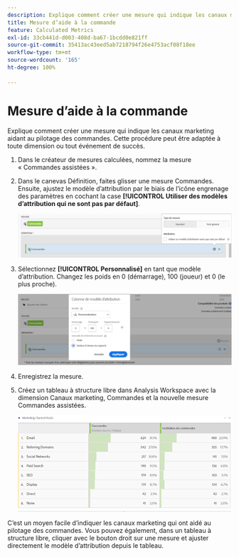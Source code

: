 ```yaml
---
description: Explique comment créer une mesure qui indique les canaux marketing aidant au pilotage des commandes. Cette procédure peut être adaptée à toute dimension ou tout événement de succès.
title: Mesure d’aide à la commande
feature: Calculated Metrics
exl-id: 33cb441d-d003-408d-ba67-1bcdd0e821ff
source-git-commit: 35413ac43eed5ab7218794f26e4753acf08f18ee
workflow-type: tm+mt
source-wordcount: '165'
ht-degree: 100%

---
```


# Mesure d’aide à la commande

Explique comment créer une mesure qui indique les canaux marketing aidant au pilotage des commandes. Cette procédure peut être adaptée à toute dimension ou tout événement de succès.

1. Dans le créateur de mesures calculées, nommez la mesure « Commandes assistées ».
1. Dans le canevas Définition, faites glisser une mesure Commandes. Ensuite, ajustez le modèle d’attribution par le biais de l’icône engrenage des paramètres en cochant la case **[!UICONTROL Utiliser des modèles d’attribution qui ne sont pas par défaut]**.

   ![](assets/attr-model.png)

1. Sélectionnez **[!UICONTROL Personnalisé]** en tant que modèle d’attribution. Changez les poids en 0 (démarrage), 100 (joueur) et 0 (le plus proche).

   ![](assets/custom-attr-model.png)

1. Enregistrez la mesure.
1. Créez un tableau à structure libre dans Analysis Workspace avec la dimension Canaux marketing, Commandes et la nouvelle mesure Commandes assistées.

   ![](assets/mktg-channel-assists.png)

C’est un moyen facile d’indiquer les canaux marketing qui ont aidé au pilotage des commandes. Vous pouvez également, dans un tableau à structure libre, cliquer avec le bouton droit sur une mesure et ajuster directement le modèle d’attribution depuis le tableau.
